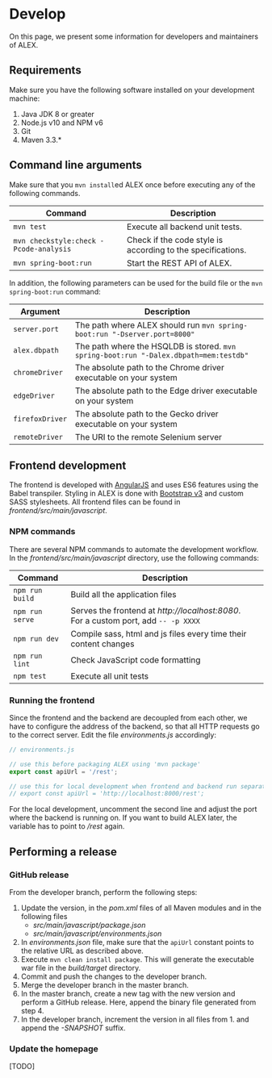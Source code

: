 # Develop

On this page, we present some information for developers and maintainers of ALEX.


## Requirements

Make sure you have the following software installed on your development machine:

1. Java JDK 8 or greater
2. Node.js v10 and NPM v6
3. Git
4. Maven 3.3.*


## Command line arguments

Make sure that you `mvn install`ed ALEX once before executing any of the following commands.

| Command                                 | Description                                                          |
|-----------------------------------------|----------------------------------------------------------------------|
| `mvn test`                              | Execute all backend unit tests.                                      |
| `mvn checkstyle:check -Pcode-analysis`  | Check if the code style is according to the specifications.          |
| `mvn spring-boot:run`                   | Start the REST API of ALEX.                                          |

In addition, the following parameters can be used for the build file or the `mvn spring-boot:run` command:

| Argument          | Description                                                                                           |
|-------------------|-------------------------------------------------------------------------------------------------------|
| `server.port`     | The path where ALEX should run `mvn spring-boot:run "-Dserver.port=8000"`                             |
| `alex.dbpath`     | The path where the HSQLDB is stored. `mvn spring-boot:run "-Dalex.dbpath=mem:testdb"`                 |
| `chromeDriver`    | The absolute path to the Chrome driver executable on your system                                      |
| `edgeDriver`      | The absolute path to the Edge driver executable on your system                                        |
| `firefoxDriver`   | The absolute path to the Gecko driver executable on your system                                       |
| `remoteDriver`    | The URI to the remote Selenium server                                                                 |


## Frontend development

The frontend is developed with [AngularJS][angular] and uses ES6 features using the Babel transpiler.
Styling in ALEX is done with [Bootstrap v3][bootstrap] and custom SASS stylesheets.
All frontend files can be found in *frontend/src/main/javascript*.

### NPM commands

There are several NPM commands to automate the development workflow.
In the *frontend/src/main/javascript* directory, use the following commands:

| Command          | Description                                                                              |
|------------------|------------------------------------------------------------------------------------------|
| `npm run build`  | Build all the application files                                                          |
| `npm run serve`  | Serves the frontend at *http://localhost:8080*. <br> For a custom port, add `-- -p XXXX` |
| `npm run dev`    | Compile sass, html and js files every time their content changes                         |
| `npm run lint`   | Check JavaScript code formatting                                                         | 
| `npm test`       | Execute all unit tests                                                                   |

### Running the frontend

Since the frontend and the backend are decoupled from each other, we have to configure the address of the backend, so that all HTTP requests go to the correct server. 
Edit the file *environments.js* accordingly:

```javascript
// environments.js

// use this before packaging ALEX using 'mvn package'
export const apiUrl = '/rest';

// use this for local development when frontend and backend run separately
// export const apiUrl = 'http://localhost:8000/rest';
```

For the local development, uncomment the second line and adjust the port where the backend is running on.
If you want to build ALEX later, the variable has to point to */rest* again.


## Performing a release

### GitHub release

From the developer branch, perform the following steps:

1. Update the version, in the *pom.xml* files of all Maven modules and in the following files 
    * *src/main/javascript/package.json*
    * *src/main/javascript/environments.json*
2. In *environments.json* file, make sure that the `apiUrl` constant points to the relative URL as described above.
3. Execute `mvn clean install package`.
   This will generate the executable war file in the *build/target* directory.
4. Commit and push the changes to the developer branch.
5. Merge the developer branch in the master branch.
6. In the master branch, create a new tag with the new version and perform a GitHub release.
   Here, append the binary file generated from step 4.
7. In the developer branch, increment the version in all files from 1. and append the *-SNAPSHOT* suffix.
   
### Update the homepage

\[TODO\]


[angular]: https://angularjs.org/
[bootstrap]: https://getbootstrap.com/docs/3.3/
[docker]: https://www.docker.com
